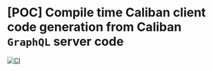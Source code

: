 # [POC] Compile time Caliban client code generation from Caliban `GraphQL` server code
[![CI](https://github.com/guizmaii/poc_compile_time_caliban_client_generation/actions/workflows/ci.yml/badge.svg)](https://github.com/guizmaii/poc_compile_time_caliban_client_generation/actions/workflows/ci.yml)

